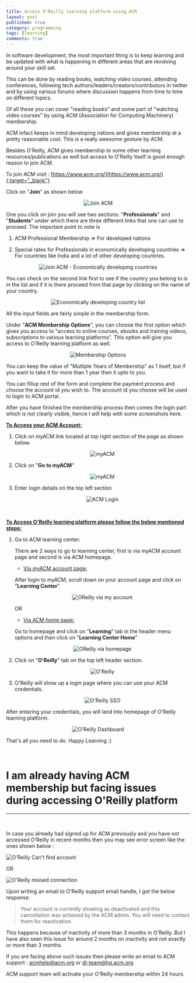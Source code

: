 ```yaml
---
title: Access O'Reilly learning platform using ACM
layout: post
published: true
category: programming
tags: [learning]
comments: true
---
```


In software development, the most important thing is to keep learning and be updated with what is happening in different areas that are revolving around your skill set.

This can be done by reading books, watching video courses, attending conferences, following tech authors/leaders/creators/contributors in twitter and by using various forums where discussion happens from time to time on different topics.

Of all these you can cover "reading books" and some part of "watching video courses" by using ACM (Association for Computing Machinery) membership.

ACM infact keeps in mind developing nations and gives membership at a pretty reasonable cost. This is a really awesome gesture by ACM.

Besides O'Reilly, ACM gives membership to some other learning resources/publications as well but access to O'Reilly itself is good enough reason to join ACM.

To join ACM visit : [https://www.acm.org/](https://www.acm.org/){:target="_blank"}

Click on "**Join**" as shown below

<p align="middle">
    <img src="/assets/images/oreilly_using_acm/join.png" alt="Join ACM" class="img-responsive img-thumbnail">
</p>

One you click on join you will see two sections: "**Professionals**" and "**Students**" under which there are three different links that one can use to proceed.
The important point to note is

1. ACM Professional Membership => For developed nations

2. Special rates for Professionals in economically developing countries => For countries like India and a lot of other developing countries.

<p align="middle">
    <img src="/assets/images/oreilly_using_acm/join-economically-developing-countries.png" alt="Join ACM - Economically developing countries" class="img-responsive img-thumbnail">
</p>

You can check on the second link first to see if the country you belong to is in the list and if it is there proceed from that page by clicking on the name of your country.

<p align="middle">
    <img src="/assets/images/oreilly_using_acm/country-list.png" alt="Economically developing country list" class="img-responsive img-thumbnail">
</p>

All the input fields are fairly simple in the membership form.

Under "**ACM Membership Options**", you can choose the first option which gives you access to "access to online courses, ebooks and training videos, subscriptions to various learning platforms". This option will give you access to O'Reilly learning platform as well.

<p align="middle">
    <img src="/assets/images/oreilly_using_acm/membership-options.png" alt="Membership Options" class="img-responsive img-thumbnail">
</p>

You can keep the value of "Multiple Years of Membership" as 1 itself, but if you want to take it for more than 1 year then it upto to you.

You can fillup rest of the form and complete the payment process and choose the account id you wish to. The account id you choose will be used to login to ACM portal.

After you have finished the membership process then comes the login part which is not clearly visible, hence I will help with some screenshots here.

<ins>**To Access your ACM Account:**<ins>

1. Click on myACM link located at top right section of the page as shown below.

    <p align="middle">
        <img src="/assets/images/oreilly_using_acm/myacm.png" alt="myACM" class="img-responsive img-thumbnail">
    </p>

2. Click on "**Go to myACM**"

    <p align="middle">
        <img src="/assets/images/oreilly_using_acm/myacm-link.png" alt="myACM" class="img-responsive img-thumbnail">
    </p>

3. Enter login details on the top left section

    <p align="middle">
        <img src="/assets/images/oreilly_using_acm/acm-login.png" alt="ACM Login" class="img-responsive img-thumbnail">
    </p>

<br/>

<ins>**To Access O'Reilly learning platform please follow the below mentioned steps:**<ins>

1. Go to ACM learning center:

    There are 2 ways to go to learning center, first is via myACM account page and second is via ACM homepage.

    * <ins>Via myACM account page:<ins>

    After login to myACM, scroll down on your account page and click on "**Learning Center**"

    <p align="middle">
        <img src="/assets/images/oreilly_using_acm/oreilly-myaccount.png" alt="OReilly via my account" class="img-responsive img-thumbnail">
    </p>

    OR

    * <ins>Via ACM home page:<ins>

    Go to homepage and click on "**Learning**" tab in the header menu options and then click on "**Learning Center Home**"

    <p align="middle">
        <img src="/assets/images/oreilly_using_acm/oreilly-homepage.png" alt="OReilly via homepage" class="img-responsive img-thumbnail">
    </p>


2. Click on "**O'Reilly**" tab on the top left header section.

    <p align="middle">
        <img src="/assets/images/oreilly_using_acm/oreilly.png" alt="O'Reilly" class="img-responsive img-thumbnail">
    </p>

3. O'Reilly will show up a login page where you can use your ACM credentials.

    <p align="middle">
        <img src="/assets/images/oreilly_using_acm/oreilly-sso.png" alt="O'Reilly SSO" class="img-responsive img-thumbnail">
    </p>

After entering your credentials, you will land into homepage of O'Reilly learning platform.

<p align="middle">
    <img src="/assets/images/oreilly_using_acm/oreilly-dashboard.png" alt="O'Reilly Dashboard" class="img-responsive img-thumbnail">
</p>

That's all you need to do. Happy Learning :)

<br/>

# I am already having ACM membership but facing issues during accessing O'Reilly platform
---
<br/>

In case you already had signed up for ACM previously and you have not accessed O'Reilly in recent months then you may see error screen like the ones shown below :
<br/>

<img src="/assets/images/oreilly_using_acm/oreilly-cant-find-account.png" alt="O'Reilly Can't find account" class="img-responsive img-thumbnail">

OR
<br/>

<img src="/assets/images/oreilly_using_acm/oreilly-missed-connection.png" alt="O'Reilly missed connection" class="img-responsive img-thumbnail">

Upon writing an email to O'Reilly support email handle, I got the below response:

> Your account is currently showing as deactivated and this cancellation was actioned by the ACM admin.  You will need to contact them for reactivation. 

This happens because of inactivity of more than 3 months in O'Reilly.
But I have also seen this issue for around 2 months on inactivity and not exactly or more than 3 months.

If you are facing above such issues then please write an email to ACM support : <acmhelp@acm.org> or <dl-team@hq.acm.org>

ACM support team will activate your O'Reilly membership within 24 hours.
